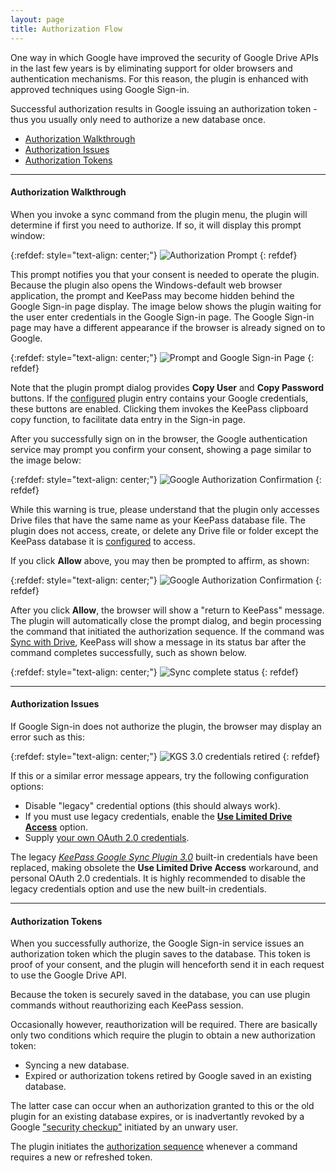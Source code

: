 ```yaml
---
layout: page
title: Authorization Flow
---
```


One way in which Google have improved the security of Google Drive
APIs in the last few years is by eliminating support for
older browsers and authentication mechanisms. For this reason, the
plugin is enhanced with approved techniques using
Google Sign-in.

Successful authorization results in Google issuing an authorization
token - thus you usually only need to authorize a new database once.

* [Authorization Walkthrough](#authorization-walkthrough)
* [Authorization Issues](#authorization-issues)
* [Authorization Tokens](#authorization-tokens)

---

#### Authorization Walkthrough

When you invoke a sync command from the plugin menu, the plugin
will determine if first you need to authorize.  If so, it will
display this prompt window:

{:refdef: style="text-align: center;"}
![Authorization Prompt](../assets/img/auth-dialog.png)
{: refdef}

This prompt notifies you that your consent is needed to operate
the plugin. Because the plugin also opens the Windows-default
web browser application, the prompt and KeePass may become hidden
behind the Google Sign-in page display. The image below shows
the plugin waiting for the user enter credentials in the 
Google Sign-in page.  The Google Sign-in page may have a different
appearance if the browser is already signed on to Google.

{:refdef: style="text-align: center;"}
![Prompt and Google Sign-in Page](../assets/img/auth.png)
{: refdef}

<div class="alert alert-secondary" role="alert">
    Note that the plugin prompt dialog provides <b>Copy User</b> and
    <b>Copy Password</b> buttons.  If the
    <a href="../install/config">configured</a>
    plugin entry contains your Google credentials, these buttons
    are enabled. Clicking them invokes the KeePass clipboard
    copy function, to facilitate data entry in the Sign-in page.
</div>

After you successfully sign on in the browser, the Google authentication
service may prompt you confirm your consent, showing a page similar
to the image below:

{:refdef: style="text-align: center;"}
![Google Authorization Confirmation](../assets/img/grant.png)
{: refdef}

While this warning is true, please understand that the plugin only
accesses Drive files that have the same name as your KeePass
database file.  The plugin does not access, create, or delete any
Drive file or folder except the KeePass database it is [configured](../install/config)
to access.  

If you click **Allow** above, you may then be prompted to affirm, as 
shown:

{:refdef: style="text-align: center;"}
![Google Authorization Confirmation](../assets/img/auth-requested.png)
{: refdef}

After you click **Allow**, the browser will show a "return to KeePass"
message.  The plugin will automatically close the prompt dialog, and
begin processing the command that initiated the authorization sequence.
If the command was [Sync with Drive](sync), KeePass will show
a message in its status bar after the command completes successfully,
such as shown below.

{:refdef: style="text-align: center;"}
![Sync complete status](../assets/img/sync-complete-status.png)
{: refdef}

---

#### Authorization Issues

If Google Sign-in does not authorize the plugin,
the browser may display an error such as this:

{:refdef: style="text-align: center;"}
![KGS 3.0 credentials retired](../assets/img/app-denied.png)
{: refdef}

If this or a similar error message appears, try
the following configuration options:

* Disable "legacy" credential options (this should always work).
* If you must use legacy credentials, enable the
[**Use Limited Drive Access**](x-40#limited-drive-access) option.
* Supply [your own OAuth 2.0 credentials](../usage/oauth).

<div class="alert alert-secondary" role="alert">
    The legacy
    <a href="https://sourceforge.net/projects/kp-googlesync/">
    <em>KeePass Google Sync Plugin 3.0</em></a> built-in credentials 
    have been replaced, making obsolete the <b>Use Limited
    Drive Access</b> workaround, and personal OAuth 2.0 credentials.
    It is highly recommended to disable the legacy credentials
    option and use the new built-in credentials.
</div>

---

#### Authorization Tokens
When you successfully authorize, the Google Sign-in service issues
an authorization token which the plugin saves to the database.
This token is proof of your consent, and 
the plugin will henceforth send it in each request to use the Google
Drive API.

Because the token is securely saved in the database, you can use
plugin commands without reauthorizing each KeePass session.

Occasionally however, reauthorization will be required. There are
basically only two conditions which require the plugin to obtain a new
authorization token:

* Syncing a new database.
* Expired or authorization tokens retired by Google saved in an existing
database.

The latter case can occur when an authorization granted to
this or the old plugin for an existing database expires, or is 
inadvertantly revoked by a Google
["security checkup"](https://myaccount.google.com/security-checkup)
initiated by an unwary user.

The plugin initiates the [authorization sequence](#authorization-walkthrough)
whenever a command requires a new or refreshed token.
